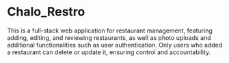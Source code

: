 # Chalo_Restro
This is a full-stack web application for restaurant management, featuring adding, editing, and reviewing restaurants, as well as photo uploads and additional functionalities such as user authentication. Only users who added a restaurant can delete or update it, ensuring control and accountability.
